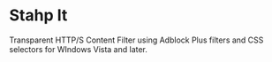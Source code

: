 # Stahp It
Transparent HTTP/S Content Filter using Adblock Plus filters and CSS selectors for WIndows Vista and later.
